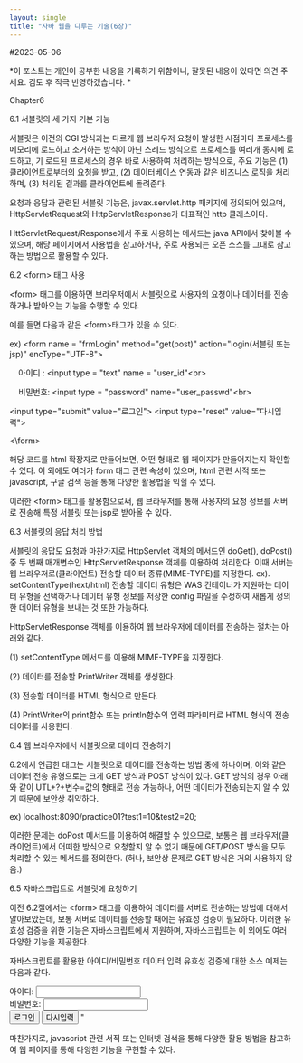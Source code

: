```yaml
---
layout: single
title: "자바 웹을 다루는 기술(6장)" 
---
```


#2023-05-06

*이 포스트는 개인이 공부한 내용을 기록하기 위함이니, 잘못된 내용이 있다면 의견 주세요. 검토 후 적극 반영하겠습니다. *

Chapter6

6.1 서블릿의 세 가지 기본 기능

서블릿은 이전의 CGI 방식과는 다르게 웹 브라우저 요청이 발생한 시점마다 프로세스를 메모리에 로드하고 소거하는 방식이 아닌 스레드 방식으로 프로세스를 여러개 동시에 로드하고, 기 로드된 프로세스의 경우 바로 사용하여 처리하는 방식으로, 주요 기능은 (1) 클라이언트로부터의 요청을 받고, (2) 데이터베이스 연동과 같은 비즈니스 로직을 처리하며, (3) 처리된 결과를 클라이언트에 돌려준다. 

요청과 응답과 관련된 서블릿 기능은, javax.servlet.http 패키지에 정의되어 있으며, HttpServletRequest와 HttpServletResponse가 대표적인 http 클래스이다.

HttServletRequest/Response에서 주로 사용하는 메서드는 java API에서 찾아볼 수 있으며, 해당 페이지에서 사용법을 참고하거나, 주로 사용되는 오픈 소스를 그대로 참고하는 방법으로 활용할 수 있다. 

6.2 \<form> 태그 사용 

\<form> 태그를 이용하면 브라우저에서 서블릿으로 사용자의 요청이나 데이터를 전송하거나 받아오는 기능을 수행할 수 있다.

예를 들면 다음과 같은 \<form>태그가 있을 수 있다.

ex) \<form name = "frmLogin" method="get(post)" action="login(서블릿 또는 jsp)" encType="UTF-8">

    아이디 : \<input type = "text" name = "user_id"\<br>

    비밀번호: <input type = "password" name="user_passwd"\<br>

\<input type="submit" value="로그인"> \<input type="reset" value="다시입력">

\<\form>

해당 코드를 html 확장자로 만들어보면, 어떤 형태로 웹 페이지가 만들어지는지 확인할 수 있다. 이 외에도 여러가 form 태그 관련 속성이 있으며, html 관련 서적 또는 javascript, 구글 검색 등을 통해 다양한 활용법을 익힐 수 있다. 

이러한 \<form> 태그를 활용함으로써, 웹 브라우저를 통해 사용자의 요청 정보를 서버로 전송해 특정 서블릿 또는 jsp로 받아올 수 있다.

6.3 서블릿의 응답 처리 방법

서블릿의 응답도 요청과 마찬가지로 HttpServlet 객체의 메서드인 doGet(), doPost() 중 두 번째 매개변수인 HttpServletResponse 객체를 이용하여 처리한다. 이때 서버는 웹 브라우저로(클라이언트) 전송할 데이터 종류(MIME-TYPE)를 지정한다. ex). setContentType(hext/html) 전송할 데이터 유형은 WAS 컨테이너가 지원하는 데이터 유형을 선택하거나 데이터 유형 정보를 저장한 config 파일을 수정하여 새롭게 정의한 데이터 유형을 보내는 것 또한 가능하다.

HttpServletResponse 객체를 이용하여 웹 브라우저에 데이터를 전송하는 절차는 아래와 같다.

(1) setContentType 메서드를 이용해 MIME-TYPE을 지정한다.

(2) 데이터를 전송할 PrintWriter 객체를 생성한다.

(3) 전송할 데이터를 HTML 형식으로 만든다.

(4) PrintWriter의 print함수 또는 println함수의 입력 파라미터로 HTML 형식의 전송 데이터를 사용한다.

6.4 웹 브라우저에서 서블릿으로 데이터 전송하기

6.2에서 언급한 </form> 태그는 서블릿으로 데이터를 전송하는 방법 중에 하나이며, 이와 같은 데이터 전송 유형으로는 크게 GET 방식과 POST 방식이 있다. GET 방식의 경우 아래와 같이 UTL+?+변수=값의 형태로 전송 가능하나, 어떤 데이터가 전송되는지 알 수 있기 때문에 보안상 취약하다.

ex) localhost:8090/practice01?test1=10&test2=20;

이러한 문제는 doPost 메서드를 이용하여 해결할 수 있으므로, 보통은 웹 브라우저(클라이언트)에서 어떠한 방식으로 요청할지 알 수 없기 때문에 GET/POST 방식을 모두 처리할 수 있는 메서드를 정의한다. (허나, 보안상 문제로 GET 방식은 거의 사용하지 않음.)

6.5 자바스크립트로 서블릿에 요청하기

이전 6.2절에서는 \<form> 태그를 이용하여 데이터를 서버로 전송하는 방법에 대해서 알아보았는데, 보통 서버로 데이터를 전송할 때에는 유효성 검증이 필요하다. 이러한 유효성 검증을 위한 기능은 자바스크립트에서 지원하며, 자바스크립트는 이 외에도 여러 다양한 기능을 제공한다. 

자바스크립트를 활용한 아이디/비밀번호 데이터 입력 유효성 검증에 대한 소스 예제는 다음과 같다. 

<!DOCTYPE html>

<html>
<head>
    <meta charset="UTF-8">
    <script type="text/javascript">
        function fn_validate() {
        var frmLogin = document.frmLogin;

        var user_id = frmLogin.user_id.value;
        var user_pw = frmLogin.user_pw.value;
    
        if ((user_id.length == 0 || user_id == "") ||
                                    (user_pw.length == 0 || user_pw == "") {}
        alert("아이디와 비밀번호는 필수입니다.");
        } else {
                frmLogin.method = "post";
                frmLogin.action = "login5";
                frmLogin.submit();
          }
        }

</script>

<title> 로그인창 </title>
<body>
    <form name = "frmLogin" method="post" action="login" encType="UTF-8">
        아이디: <input type="text" name="user_id"><br>
        비밀번호: <input type="password" name="user_pw"><br>
        <input type="button" onClick="fn_validate()" value="로그인">
        <input type="reset" value="다시입력">
        <input type="hidden" name="user_address" value="서울시 성북구" />"
    </form>

</body>

</html>

마찬가지로, javascript 관련 서적 또는 인터넷 검색을 통해 다양한 활용 방법을 참고하여 웹 페이지를 통해 다양한 기능을 구현할 수 있다. 
